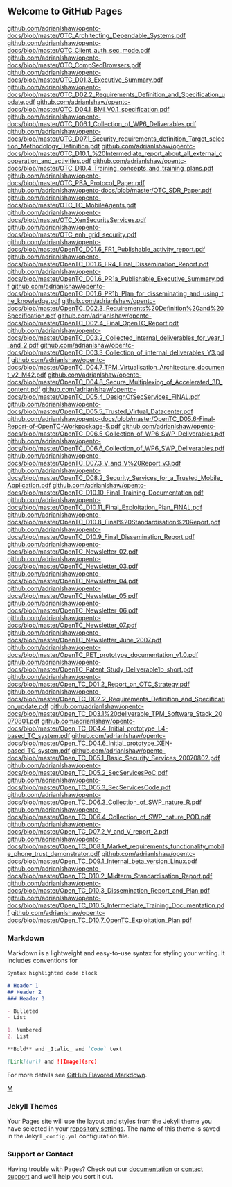 ## Welcome to GitHub Pages

[github.com/adrianlshaw/opentc-docs/blob/master/OTC_Architecting_Dependable_Systems.pdf]() 
[github.com/adrianlshaw/opentc-docs/blob/master/OTC_Client_auth_sec_mode.pdf]() 
[github.com/adrianlshaw/opentc-docs/blob/master/OTC_CompSecBrowsers.pdf]() 
[github.com/adrianlshaw/opentc-docs/blob/master/OTC_D01.3_Executive_Summary.pdf]() 
[github.com/adrianlshaw/opentc-docs/blob/master/OTC_D02.2_Requirements_Definition_and_Specification_update.pdf]() 
[github.com/adrianlshaw/opentc-docs/blob/master/OTC_D04.1_BMI_V0.1_specification.pdf]() 
[github.com/adrianlshaw/opentc-docs/blob/master/OTC_D06.1_Collection_of_WP6_Deliverables.pdf]() 
[github.com/adrianlshaw/opentc-docs/blob/master/OTC_D07.1_Security_requirements_definition_Target_selection_Methodology_Definition.pdf]() 
[github.com/adrianlshaw/opentc-docs/blob/master/OTC_D10.1_%20Intermediate_report_about_all_external_cooperation_and_activities.pdf]() 
[github.com/adrianlshaw/opentc-docs/blob/master/OTC_D10.4_Training_concepts_and_training_plans.pdf]() 
[github.com/adrianlshaw/opentc-docs/blob/master/OTC_PBA_Protocol_Paper.pdf]() 
[github.com/adrianlshaw/opentc-docs/blob/master/OTC_SDR_Paper.pdf]() 
[github.com/adrianlshaw/opentc-docs/blob/master/OTC_TC_MobileAgents.pdf]() 
[github.com/adrianlshaw/opentc-docs/blob/master/OTC_XenSecurityServices.pdf]() 
[github.com/adrianlshaw/opentc-docs/blob/master/OTC_enh_grid_security.pdf]() 
[github.com/adrianlshaw/opentc-docs/blob/master/OpenTC_D01.6_FR1_Publishable_activity_report.pdf]() 
[github.com/adrianlshaw/opentc-docs/blob/master/OpenTC_D01.6_FR4_Final_Dissemination_Report.pdf]() 
[github.com/adrianlshaw/opentc-docs/blob/master/OpenTC_D01.6_PR1a_Publishable_Executive_Summary.pdf]() 
[github.com/adrianlshaw/opentc-docs/blob/master/OpenTC_D01.6_PR1b_Plan_for_disseminating_and_using_the_knowledge.pdf]() 
[github.com/adrianlshaw/opentc-docs/blob/master/OpenTC_D02.3_Requirements%20Definition%20and%20Specification.pdf]() 
[github.com/adrianlshaw/opentc-docs/blob/master/OpenTC_D02.4_Final_OpenTC_Report.pdf]() 
[github.com/adrianlshaw/opentc-docs/blob/master/OpenTC_D03.2_Collected_internal_deliverables_for_year_1_and_2.pdf]() 
[github.com/adrianlshaw/opentc-docs/blob/master/OpenTC_D03.3_Collection_of_internal_deliverables_Y3.pdf]() 
[github.com/adrianlshaw/opentc-docs/blob/master/OpenTC_D04.7_TPM_Virtualisation_Architecture_document_v2_M42.pdf]() 
[github.com/adrianlshaw/opentc-docs/blob/master/OpenTC_D04.8_Secure_Multiplexing_of_Accelerated_3D_content.pdf]() 
[github.com/adrianlshaw/opentc-docs/blob/master/OpenTC_D05.4_DesignOfSecServices_FINAL.pdf]() 
[github.com/adrianlshaw/opentc-docs/blob/master/OpenTC_D05.5_Trusted_Virtual_Datacenter.pdf]() 
[github.com/adrianlshaw/opentc-docs/blob/master/OpenTC_D05.6-Final-Report-of-OpenTC-Workpackage-5.pdf]() 
[github.com/adrianlshaw/opentc-docs/blob/master/OpenTC_D06.5_Collection_of_WP6_SWP_Deliverables.pdf]() 
[github.com/adrianlshaw/opentc-docs/blob/master/OpenTC_D06.6_Collection_of_WP6_SWP_Deliverables.pdf]() 
[github.com/adrianlshaw/opentc-docs/blob/master/OpenTC_D07.3_V_and_V%20Report_v3.pdf]() 
[github.com/adrianlshaw/opentc-docs/blob/master/OpenTC_D08.2_Security_Services_for_a_Trusted_Mobile_Application.pdf]() 
[github.com/adrianlshaw/opentc-docs/blob/master/OpenTC_D10.10_Final_Training_Documentation.pdf]() 
[github.com/adrianlshaw/opentc-docs/blob/master/OpenTC_D10.11_Final_Exploitation_Plan_FINAL.pdf]() 
[github.com/adrianlshaw/opentc-docs/blob/master/OpenTC_D10.8_Final%20Standardisation%20Report.pdf]() 
[github.com/adrianlshaw/opentc-docs/blob/master/OpenTC_D10.9_Final_Dissemination_Report.pdf]() 
[github.com/adrianlshaw/opentc-docs/blob/master/OpenTC_Newsletter_02.pdf]() 
[github.com/adrianlshaw/opentc-docs/blob/master/OpenTC_Newsletter_03.pdf]() 
[github.com/adrianlshaw/opentc-docs/blob/master/OpenTC_Newsletter_04.pdf]() 
[github.com/adrianlshaw/opentc-docs/blob/master/OpenTC_Newsletter_05.pdf]() 
[github.com/adrianlshaw/opentc-docs/blob/master/OpenTC_Newsletter_06.pdf]() 
[github.com/adrianlshaw/opentc-docs/blob/master/OpenTC_Newsletter_07.pdf]() 
[github.com/adrianlshaw/opentc-docs/blob/master/OpenTC_Newsletter_June_2007.pdf]() 
[github.com/adrianlshaw/opentc-docs/blob/master/OpenTC_PET_prototype_documentation_v1.0.pdf]() 
[github.com/adrianlshaw/opentc-docs/blob/master/OpenTC_Patent_Study_Deliverable1b_short.pdf]() 
[github.com/adrianlshaw/opentc-docs/blob/master/Open_TC_D01.2_Report_on_OTC_Strategy.pdf]() 
[github.com/adrianlshaw/opentc-docs/blob/master/Open_TC_D02.2_Requirements_Definition_and_Specification_update.pdf]() 
[github.com/adrianlshaw/opentc-docs/blob/master/Open_TC_D03.1%20deliverable_TPM_Software_Stack_20070801.pdf]() 
[github.com/adrianlshaw/opentc-docs/blob/master/Open_TC_D04.4_Initial_prototype_L4-based_TC_system.pdf]() 
[github.com/adrianlshaw/opentc-docs/blob/master/Open_TC_D04.6_Initial_prototype_XEN-based_TC_system.pdf]() 
[github.com/adrianlshaw/opentc-docs/blob/master/Open_TC_D05.1_Basic_Security_Services_20070802.pdf]() 
[github.com/adrianlshaw/opentc-docs/blob/master/Open_TC_D05.2_SecServicesPoC.pdf]() 
[github.com/adrianlshaw/opentc-docs/blob/master/Open_TC_D05.3_SecServicesCode.pdf]() 
[github.com/adrianlshaw/opentc-docs/blob/master/Open_TC_D06.3_Collection_of_SWP_nature_R.pdf]() 
[github.com/adrianlshaw/opentc-docs/blob/master/Open_TC_D06.4_Collection_of_SWP_nature_POD.pdf]() 
[github.com/adrianlshaw/opentc-docs/blob/master/Open_TC_D07.2_V_and_V_report_2.pdf]() 
[github.com/adrianlshaw/opentc-docs/blob/master/Open_TC_D08.1_Market_requirements_functionality_mobile_phone_trust_demonstrator.pdf]() 
[github.com/adrianlshaw/opentc-docs/blob/master/Open_TC_D09.1_Internal_beta_version_Linux.pdf]() 
[github.com/adrianlshaw/opentc-docs/blob/master/Open_TC_D10.2_Midterm_Standardisation_Report.pdf]() 
[github.com/adrianlshaw/opentc-docs/blob/master/Open_TC_D10.3_Dissemination_Report_and_Plan.pdf]() 
[github.com/adrianlshaw/opentc-docs/blob/master/Open_TC_D10.5_Intermediate_Training_Documentation.pdf]() 
[github.com/adrianlshaw/opentc-docs/blob/master/Open_TC_D10.7_OpenTC_Exploitation_Plan.pdf]() 



### Markdown

Markdown is a lightweight and easy-to-use syntax for styling your writing. It includes conventions for

```markdown
Syntax highlighted code block

# Header 1
## Header 2
### Header 3

- Bulleted
- List

1. Numbered
2. List

**Bold** and _Italic_ and `Code` text

[Link](url) and ![Image](src)
```

For more details see [GitHub Flavored Markdown](https://guides.github.com/features/mastering-markdown/).

[M](github.com/adrianlshaw/opentc-docs/blob/master/OTC_Architecting_Dependable_Systems.pdf) 
[](github.com/adrianlshaw/opentc-docs/blob/master/OTC_Architecting_Dependable_Systems.pdf) 

### Jekyll Themes

Your Pages site will use the layout and styles from the Jekyll theme you have selected in your [repository settings](https://github.com/adrianlshaw/opentc-docs/settings). The name of this theme is saved in the Jekyll `_config.yml` configuration file.

### Support or Contact

Having trouble with Pages? Check out our [documentation](https://help.github.com/categories/github-pages-basics/) or [contact support](https://github.com/contact) and we’ll help you sort it out.
